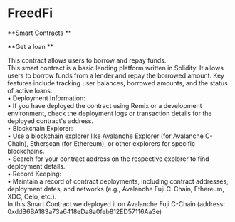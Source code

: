 # FreedFi
**Smart Contracts **

**Get a loan **

This contract allows users to borrow and repay funds.<br>
This smart contract is a basic lending platform written in Solidity. It allows users to borrow funds from a lender and repay the borrowed amount. Key features include tracking user balances, borrowed amounts, and the status of active loans.<br>
	•			Deployment Information:<br>
	•	If you have deployed the contract using Remix or a development environment, check the deployment logs or transaction details for the deployed contract's address.<br>
	•			Blockchain Explorer:<br>
	•	Use a blockchain explorer like Avalanche Explorer (for Avalanche C-Chain), Etherscan (for Ethereum), or other explorers for specific blockchains.<br>
	•	Search for your contract address on the respective explorer to find deployment details.<br>
	•			Record Keeping:<br>
	•	Maintain a record of contract deployments, including contract addresses, deployment dates, and networks (e.g., Avalanche Fuji C-Chain, Ethereum, XDC, Celo, etc.).<br>
In this Smart Contract we deployed it on Avalanche Fuji C-Chain (address: 0xddB6BA183a73a6418eDa8a0feb812ED57116Aa3e) 
